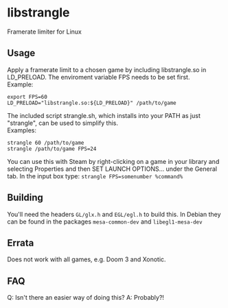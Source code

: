 # libstrangle
Framerate limiter for Linux
## Usage
Apply a framerate limit to a chosen game by including libstrangle.so in LD_PRELOAD. The enviroment variable FPS needs to be set first.  
Example:
```
export FPS=60
LD_PRELOAD="libstrangle.so:${LD_PRELOAD}" /path/to/game
```
The included script strangle.sh, which installs into your PATH as just "strangle", can be used to simplify this.  
Examples:
```
strangle 60 /path/to/game
strangle /path/to/game FPS=24
```
You can use this with Steam by right-clicking on a game in your library and selecting Properties and then SET LAUNCH OPTIONS... under the General tab. In the input box type:
`strangle FPS=somenumber %command%`
## Building
You'll need the headers `GL/glx.h` and `EGL/egl.h` to build this. In Debian they can be found in the packages `mesa-common-dev` and `libegl1-mesa-dev`
## Errata
Does not work with all games, e.g. Doom 3 and Xonotic.
## FAQ
Q: Isn't there an easier way of doing this?
A: Probably?!
